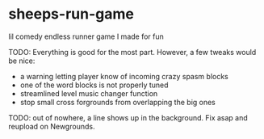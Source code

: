 # sheeps-run-game
lil comedy endless runner game I made for fun

TODO:
Everything is good for the most part. However, a few tweaks would be nice:
* a warning letting player know of incoming crazy spasm blocks
* one of the word blocks is not properly tuned
* streamlined level music changer function
* stop small cross forgrounds from overlapping the big ones

TODO: out of nowhere, a line shows up in the background. Fix asap and reupload on Newgrounds. 
